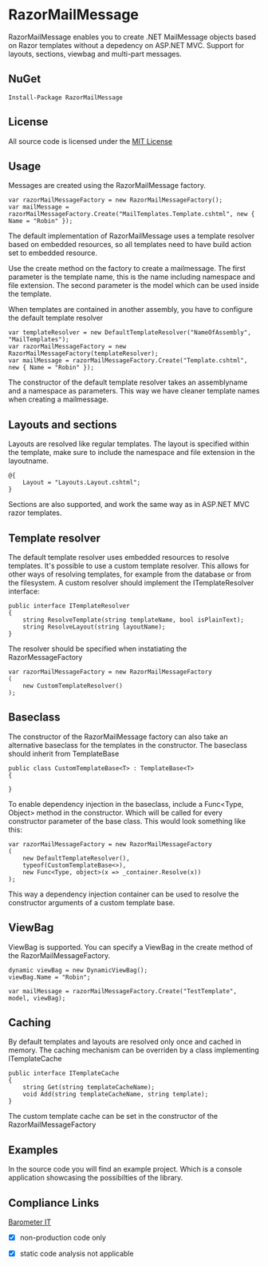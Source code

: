 RazorMailMessage
================
RazorMailMessage enables you to create .NET MailMessage objects based on Razor templates without a depedency on ASP.NET MVC. Support for layouts, sections, viewbag and multi-part messages.

## NuGet

	Install-Package RazorMailMessage
	
## License
All source code is licensed under the [MIT License](https://github.com/robinvanderknaap/RazorMailMessage/blob/master/LICENSE)

## Usage
Messages are created using the RazorMailMessage factory. 

	var razorMailMessageFactory = new RazorMailMessageFactory();
	var mailMessage = razorMailMessageFactory.Create("MailTemplates.Template.cshtml", new { Name = "Robin" });

The default implementation of RazorMailMessage uses a template resolver based on embedded resources, so all templates need to have build action set to embedded resource.

Use the create method on the factory to create a mailmessage. The first parameter is the template name, this is the name including namespace and file extension. The second parameter is the model which can be used inside the template.

When templates are contained in another assembly, you have to configure the default template resolver

	var templateResolver = new DefaultTemplateResolver("NameOfAssembly", "MailTemplates");
	var razorMailMessageFactory = new RazorMailMessageFactory(templateResolver);
	var mailMessage = razorMailMessageFactory.Create("Template.cshtml", new { Name = "Robin" });

The constructor of the default template resolver takes an assemblyname and a namespace as parameters. This way we have cleaner template names when creating a mailmessage.

## Layouts and sections
Layouts are resolved like regular templates. The layout is specified within the template, make sure to include the namespace and file extension in the layoutname.

	@{
		Layout = "Layouts.Layout.cshtml";
	}

Sections are also supported, and work the same way as in ASP.NET MVC razor templates.

## Template resolver
The default template resolver uses embedded resources to resolve templates. It's possible to use a custom template resolver. This allows for other ways of resolving templates, for example from the database or from the filesystem.
A custom resolver should implement the ITemplateResolver interface:

	public interface ITemplateResolver
    {
        string ResolveTemplate(string templateName, bool isPlainText);
        string ResolveLayout(string layoutName);
    }

The resolver should be specified when instatiating the RazorMessageFactory

	var razorMailMessageFactory = new RazorMailMessageFactory
    (
        new CustomTemplateResolver()
    );

## Baseclass
The constructor of the RazorMailMessage factory can also take an alternative baseclass for the templates in the constructor. The baseclass should inherit from TemplateBase<T>

	public class CustomTemplateBase<T> : TemplateBase<T>
    {

    }

To enable dependency injection in the baseclass, include a Func<Type, Object> method in the constructor. Which will be called for every constructor parameter of the base class. This would look something like this:

	var razorMailMessageFactory = new RazorMailMessageFactory
	(
		new DefaultTemplateResolver(), 
		typeof(CustomTemplateBase<>), 
		new Func<Type, object>(x => _container.Resolve(x))
	);

This way a dependency injection container can be used to resolve the constructor arguments of a custom template base.

## ViewBag
ViewBag is supported. You can specify a ViewBag in the create method of the RazorMailMessageFactory.

	dynamic viewBag = new DynamicViewBag();
    viewBag.Name = "Robin";

    var mailMessage = razorMailMessageFactory.Create("TestTemplate", model, viewBag);

## Caching
By default templates and layouts are resolved only once and cached in memory. The caching mechanism can be overriden by a class implementing ITemplateCache

	public interface ITemplateCache
    {
        string Get(string templateCacheName);
        void Add(string templateCacheName, string template);
    }

The custom template cache can be set in the constructor of the RazorMailMessageFactory

## Examples
In the source code you will find an example project. Which is a console application showcasing the possibilties of the library.


## Compliance Links ##
[Barometer IT](https://wolterskluwer.barometerit.com/b/system/041800000PH6)
- [x] non-production code only
- [x] static code analysis not applicable


    



